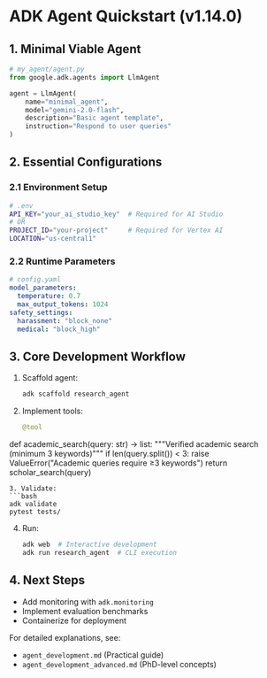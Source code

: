 # ADK Agent Quickstart (v1.14.0)

## 1. Minimal Viable Agent
```python
# my_agent/agent.py
from google.adk.agents import LlmAgent

agent = LlmAgent(
    name="minimal_agent",
    model="gemini-2.0-flash",
    description="Basic agent template",
    instruction="Respond to user queries"
)
```

## 2. Essential Configurations

### 2.1 Environment Setup
```bash
# .env
API_KEY="your_ai_studio_key"  # Required for AI Studio
# OR
PROJECT_ID="your-project"     # Required for Vertex AI
LOCATION="us-central1"
```

### 2.2 Runtime Parameters
```yaml
# config.yaml
model_parameters:
  temperature: 0.7
  max_output_tokens: 1024
safety_settings:
  harassment: "block_none"
  medical: "block_high"
```

## 3. Core Development Workflow

1. Scaffold agent:
   ```bash
   adk scaffold research_agent
   ```
2. Implement tools:
   ```python
   @tool
def academic_search(query: str) -> list:
    """Verified academic search (minimum 3 keywords)"""
    if len(query.split()) < 3:
        raise ValueError("Academic queries require ≥3 keywords")
    return scholar_search(query)
   ```
3. Validate:
   ```bash
   adk validate
   pytest tests/
   ```
4. Run:
   ```bash
   adk web  # Interactive development
   adk run research_agent  # CLI execution
   ```

## 4. Next Steps
- Add monitoring with `adk.monitoring`
- Implement evaluation benchmarks
- Containerize for deployment

For detailed explanations, see:
- `agent_development.md` (Practical guide)
- `agent_development_advanced.md` (PhD-level concepts)
